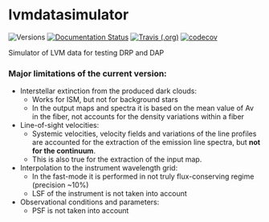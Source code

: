 # lvmdatasimulator

![Versions](https://img.shields.io/badge/python->3.7-blue)
[![Documentation Status](https://readthedocs.org/projects/sdss-lvmdatasimulator/badge/?version=latest)](https://sdss-lvmdatasimulator.readthedocs.io/en/latest/?badge=latest)
[![Travis (.org)](https://img.shields.io/travis/sdss/lvmdatasimulator)](https://travis-ci.org/sdss/lvmdatasimulator)
[![codecov](https://codecov.io/gh/sdss/lvmdatasimulator/branch/main/graph/badge.svg)](https://codecov.io/gh/sdss/lvmdatasimulator)

Simulator of LVM data for testing DRP and DAP



### Major limitations of the current version:

- Interstellar extinction from the produced dark clouds:  
  - Works for ISM, but not for background stars
  - In the output maps and spectra it is based on the mean value of Av in the fiber, 
  not accounts for the density variations within a fiber 
- Line-of-sight velocities:
  - Systemic velocities, velocity fields and 
  variations of the line profiles are accounted for the extraction of the
  emission line spectra, but **not for the continuum**.
  - This is also true for the extraction of the input map.
- Interpolation to the instrument wavelength grid:
  - In the fast-mode it is performed in not truly flux-conserving regime (precision ~10%)
  - LSF of the instrument is not taken into account
- Observational conditions and parameters:
  - PSF is not taken into account


